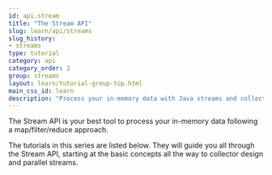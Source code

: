 ```yaml
---
id: api.stream
title: "The Stream API"
slug: learn/api/streams
slug_history:
- streams
type: tutorial
category: api
category_order: 2
group: streams
layout: learn/tutorial-group-top.html
main_css_id: learn
description: "Process your in-memory data with Java streams and collectors. Process them faster with parallel streams."
---
```


The Stream API is your best tool to process your in-memory data following a map/filter/reduce approach. 

The tutorials in this series are listed below. They will guide you all through the Stream API, starting at the basic concepts all the way to collector design and parallel streams.  